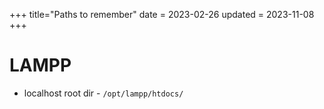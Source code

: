 +++
title="Paths to remember"
date = 2023-02-26
updated = 2023-11-08
+++

# LAMPP

- localhost root dir - `/opt/lampp/htdocs/`
